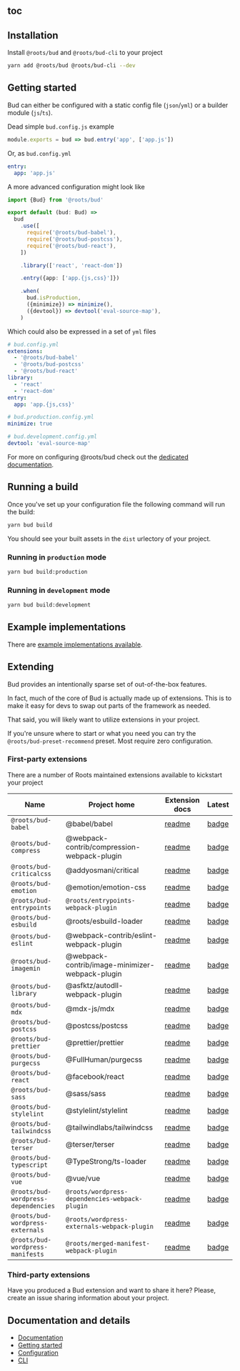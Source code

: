 ## toc

## Installation

Install `@roots/bud` and `@roots/bud-cli` to your project

```sh
yarn add @roots/bud @roots/bud-cli --dev
```

## Getting started

Bud can either be configured with a static config file (`json`/`yml`) or a builder module (`js`/`ts`).

Dead simple `bud.config.js` example

```js
module.exports = bud => bud.entry('app', ['app.js'])
```

Or, as `bud.config.yml`

```yml
entry:
  app: 'app.js'
```

A more advanced configuration might look like

```ts
import {Bud} from '@roots/bud'

export default (bud: Bud) =>
  bud
    .use([
      require('@roots/bud-babel'),
      require('@roots/bud-postcss'),
      require('@roots/bud-react'),
    ])

    .library(['react', 'react-dom'])

    .entry({app: ['app.{js,css}']})

    .when(
      bud.isProduction,
      ({minimize}) => minimize(),
      ({devtool}) => devtool('eval-source-map'),
    )
```

Which could also be expressed in a set of `yml` files

```yml
# bud.config.yml
extensions:
  - '@roots/bud-babel'
  - '@roots/bud-postcss'
  - '@roots/bud-react'
library:
  - 'react'
  - 'react-dom'
entry:
  app: 'app.{js,css}'
```

```yml
# bud.production.config.yml
minimize: true
```

```yml
# bud.development.config.yml
devtool: 'eval-source-map'
```

For more on configuring @roots/bud check out the [dedicated documentation](docs:config/README).

## Running a build

Once you've set up your configuration file the following command will run the build:

```sh
yarn bud build
```

You should see your built assets in the `dist` urlectory of your project.

### Running in `production` mode

```sh
yarn bud build:production
```

### Running in `development` mode

```sh
yarn bud build:development
```

## Example implementations

There are [example implementations available](url:examples).

## Extending

Bud provides an intentionally sparse set of out-of-the-box features.

In fact, much of the core of Bud is actually made up of extensions. This is to make it easy for devs to swap out parts of the framework as needed.

That said, you will likely want to utilize extensions in your project.

If you're unsure where to start or what you need you can try the `@roots/bud-preset-recommend` preset. Most require zero configuration.

### First-party extensions

There are a number of Roots maintained extensions available to kickstart your project

| Name                                | Project home                                    | Extension docs                              | Latest                                         |
| ----------------------------------- | ----------------------------------------------- | ------------------------------------------- | ---------------------------------------------- |
| `@roots/bud-babel`                  | @babel/babel                                    | [readme](@roots/bud-babel)                  | [badge](npm:@roots/bud-babel)                  |
| `@roots/bud-compress`               | @webpack-contrib/compression-webpack-plugin     | [readme](@roots/bud-compress)               | [badge](npm:@roots/bud-compress)               |
| `@roots/bud-criticalcss`            | @addyosmani/critical                            | [readme](@roots/bud-criticalcss)            | [badge](npm:@roots/bud-criticalcss)            |
| `@roots/bud-emotion`                | @emotion/emotion-css                            | [readme](@roots/bud-emotion)                | [badge](npm:@roots/bud-emotion)                |
| `@roots/bud-entrypoints`            | `@roots/entrypoints-webpack-plugin`             | [readme](@roots/bud-entrypoints)            | [badge](npm:@roots/bud-entrypoints)            |
| `@roots/bud-esbuild`                | @roots/esbuild-loader                           | [readme](@roots/bud-esbuild)                | [badge](npm:@roots/bud-esbuild)                |
| `@roots/bud-eslint`                 | @webpack-contrib/eslint-webpack-plugin          | [readme](@roots/bud-eslint)                 | [badge](npm:@roots/bud-eslint)                 |
| `@roots/bud-imagemin`               | @webpack-contrib/image-minimizer-webpack-plugin | [readme](@roots/bud-imagemin)               | [badge](npm:@roots/bud-imagemin)               |
| `@roots/bud-library`                | @asfktz/autodll-webpack-plugin                  | [readme](@roots/bud-library)                | [badge](npm:@roots/bud-library)                |
| `@roots/bud-mdx`                    | @mdx-js/mdx                                     | [readme](@roots/bud-mdx)                    | [badge](npm:@roots/bud-mdx)                    |
| `@roots/bud-postcss`                | @postcss/postcss                                | [readme](@roots/bud-postcss)                | [badge](npm:@roots/bud-postcss)                |
| `@roots/bud-prettier`               | @prettier/prettier                              | [readme](@roots/bud-prettier)               | [badge](npm:@roots/bud-prettier)               |
| `@roots/bud-purgecss`               | @FullHuman/purgecss                             | [readme](@roots/bud-purgecss)               | [badge](npm:@roots/bud-purgecss)               |
| `@roots/bud-react`                  | @facebook/react                                 | [readme](@roots/bud-react)                  | [badge](npm:@roots/bud-react)                  |
| `@roots/bud-sass`                   | @sass/sass                                      | [readme](@roots/bud-sass)                   | [badge](npm:@roots/bud-sass)                   |
| `@roots/bud-stylelint`              | @stylelint/stylelint                            | [readme](@roots/bud-stylelint)              | [badge](npm:@roots/bud-stylelint)              |
| `@roots/bud-tailwindcss`            | @tailwindlabs/tailwindcss                       | [readme](@roots/bud-tailwindcss)            | [badge](npm:@roots/bud-tailwindcss)            |
| `@roots/bud-terser`                 | @terser/terser                                  | [readme](@roots/bud-terser)                 | [badge](npm:@roots/bud-terser)                 |
| `@roots/bud-typescript`             | @TypeStrong/ts-loader                           | [readme](@roots/bud-typescript)             | [badge](npm:@roots/bud-typescript)             |
| `@roots/bud-vue`                    | @vue/vue                                        | [readme](@roots/bud-vue)                    | [badge](npm:@roots/bud-vue)                    |
| `@roots/bud-wordpress-dependencies` | `@roots/wordpress-dependencies-webpack-plugin`  | [readme](@roots/bud-wordpress-dependencies) | [badge](npm:@roots/bud-wordpress-dependencies) |
| `@roots/bud-wordpress-externals`    | `@roots/wordpress-externals-webpack-plugin`     | [readme](@roots/bud-wordpress-externals)    | [badge](npm:@roots/bud-wordpress-externals)    |
| `@roots/bud-wordpress-manifests`    | `@roots/merged-manifest-webpack-plugin`         | [readme](@roots/bud-wordpress-manifests)    | [badge](npm:@roots/bud-wordpress-manifests)    |

### Third-party extensions

Have you produced a Bud extension and want to share it here? Please, create an issue sharing information about your project.

## Documentation and details

- [Documentation](docs:README)
- [Getting started](docs:getting-started)
- [Configuration](docs:config/README)
- [CLI](docs:cli)

